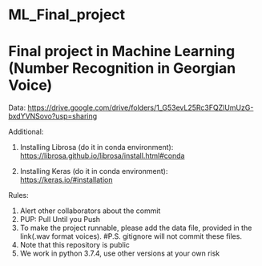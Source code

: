 # ML_Final_project
# Final project in Machine Learning (Number Recognition in Georgian Voice)

Data:
https://drive.google.com/drive/folders/1_G53evL25Rc3FQZlUmUzG-bxdYVNSovo?usp=sharing

Additional:
1) Installing Librosa (do it in conda environment):
https://librosa.github.io/librosa/install.html#conda

2) Installing Keras (do it in conda environment):
https://keras.io/#installation


Rules:
1) Alert other collaborators about the commit
2) PUP: Pull Until you Push
3) To make the project runnable, please add the data file, provided in the link(.wav format voices). #P.S. gitignore will not commit these files.
4) Note that this repository is public
5) We work in python 3.7.4, use other versions at your own risk

